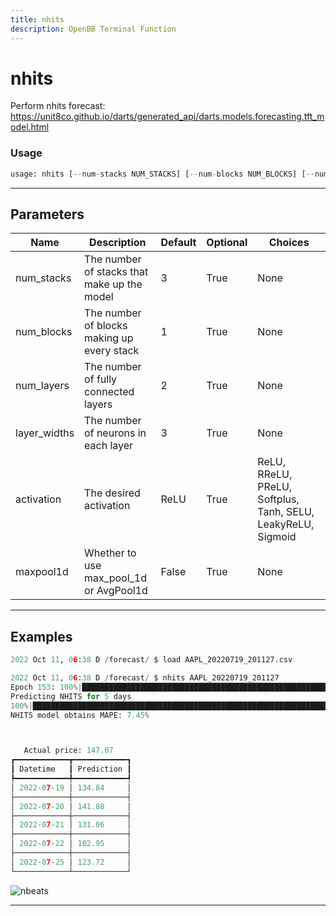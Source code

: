 ```yaml
---
title: nhits
description: OpenBB Terminal Function
---
```


# nhits

Perform nhits forecast: https://unit8co.github.io/darts/generated_api/darts.models.forecasting.tft_model.html

### Usage

```python
usage: nhits [--num-stacks NUM_STACKS] [--num-blocks NUM_BLOCKS] [--num-layers NUM_LAYERS] [--layer_widths LAYER_WIDTHS] [--activation {ReLU,RReLU,PReLU,Softplus,Tanh,SELU,LeakyReLU,Sigmoid}] [--max_pool_1d]
```

---

## Parameters

| Name | Description | Default | Optional | Choices |
| ---- | ----------- | ------- | -------- | ------- |
| num_stacks | The number of stacks that make up the model | 3 | True | None |
| num_blocks | The number of blocks making up every stack | 1 | True | None |
| num_layers | The number of fully connected layers | 2 | True | None |
| layer_widths | The number of neurons in each layer | 3 | True | None |
| activation | The desired activation | ReLU | True | ReLU, RReLU, PReLU, Softplus, Tanh, SELU, LeakyReLU, Sigmoid |
| maxpool1d | Whether to use max_pool_1d or AvgPool1d | False | True | None |
---

## Examples

```python
2022 Oct 11, 06:38 D /forecast/ $ load AAPL_20220719_201127.csv

2022 Oct 11, 06:38 D /forecast/ $ nhits AAPL_20220719_201127
Epoch 153: 100%|███████████████████████████████████████████████████████████████████████████████████████████████████████████████████████████████████████████████████████| 25/25 [00:0000:00, 183.87it/s, loss=-1.56, train_loss=-1.60, val_loss=-.954]
Predicting NHITS for 5 days
100%|███████████████████████████████████████████████████████████████████████████████████████████████████████████████████████████████████████████████████████████████████████████████████████████████████████████████| 115/115 [00:0100:00, 92.46it/s]
NHITS model obtains MAPE: 7.45%



   Actual price: 147.07
┏━━━━━━━━━━━━┳━━━━━━━━━━━━┓
┃ Datetime   ┃ Prediction ┃
┡━━━━━━━━━━━━╇━━━━━━━━━━━━┩
│ 2022-07-19 │ 134.84     │
├────────────┼────────────┤
│ 2022-07-20 │ 141.80     │
├────────────┼────────────┤
│ 2022-07-21 │ 131.06     │
├────────────┼────────────┤
│ 2022-07-22 │ 102.95     │
├────────────┼────────────┤
│ 2022-07-25 │ 123.72     │
└────────────┴────────────┘
```

![nbeats](https://user-images.githubusercontent.com/72827203/195015203-3644fe8c-e1f7-49ab-9595-a19b474948cc.png)

---

